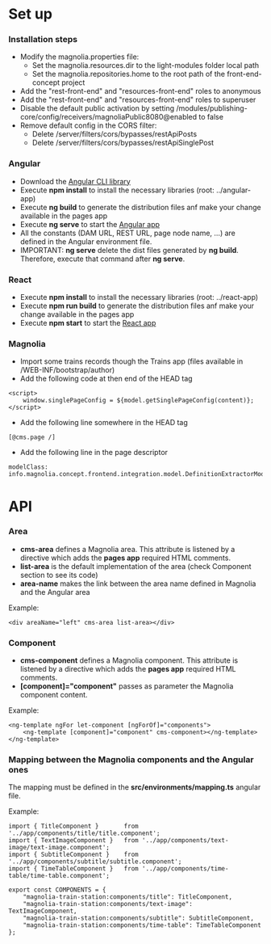 # Set up


### Installation steps
* Modify the magnolia.properties file:
	* Set the magnolia.resources.dir to the light-modules folder local path
	* Set the magnolia.repositories.home to the root path of the front-end-concept project
* Add the "rest-front-end" and "resources-front-end" roles to anonymous
* Add the "rest-front-end" and "resources-front-end" roles to superuser
* Disable the default public activation by setting /modules/publishing-core/config/receivers/magnoliaPublic8080@enabled to false
* Remove default config in the CORS filter:
	* Delete /server/filters/cors/bypasses/restApiPosts
	* Delete /server/filters/cors/bypasses/restApiSinglePost

### Angular
* Download the [Angular CLI library](https://cli.angular.io/)
* Execute **npm install** to install the necessary libraries (root: ../angular-app)
* Execute **ng build** to generate the distribution files anf make your change available in the pages app
* Execute **ng serve** to start the [Angular app](http://localhost:4200/)
* All the constants (DAM URL, REST URL, page node name, ...) are defined in the Angular environment file.
* IMPORTANT: **ng serve** delete the dist files generated by **ng build**. Therefore, execute that command after **ng serve**.


### React
* Execute **npm install** to install the necessary libraries (root: ../react-app)
* Execute **npm run build** to generate the distribution files anf make your change available in the pages app
* Execute **npm start** to start the [React app](http://localhost:3000/)

### Magnolia
* Import some trains records though the Trains app (files available in /WEB-INF/bootstrap/author)
* Add the following code at then end of the HEAD tag

```
<script>
	window.singlePageConfig = ${model.getSinglePageConfig(content)};
</script>
```
* Add the following line somewhere in the HEAD tag

```
[@cms.page /]
```

* Add the following line in the page descriptor

```
modelClass: info.magnolia.concept.frontend.integration.model.DefinitionExtractorModel
```


# API


### Area
* **cms-area** defines a Magnolia area. This attribute is listened by a directive which adds the **pages app** required HTML comments.
* **list-area** is the default implementation of the area (check Component section to see its code)
* **area-name** makes the link between the area name defined in Magnolia and the Angular area

Example:
```
<div areaName="left" cms-area list-area></div>
```


### Component
* **cms-component** defines a Magnolia component. This attribute is listened by a directive which adds the **pages app** required HTML comments.
* **[component]="component"** passes as parameter the Magnolia component content.

Example:
```
<ng-template ngFor let-component [ngForOf]="components">
    <ng-template [component]="component" cms-component></ng-template>
</ng-template>
```


### Mapping between the Magnolia components and the Angular ones
The mapping must be defined in the **src/environments/mapping.ts** angular file.

Example:
```
import { TitleComponent } 		from '../app/components/title/title.component';
import { TextImageComponent } 	from '../app/components/text-image/text-image.component';
import { SubtitleComponent } 	from '../app/components/subtitle/subtitle.component';
import { TimeTableComponent } 	from '../app/components/time-table/time-table.component';

export const COMPONENTS = {
	"magnolia-train-station:components/title": TitleComponent,
	"magnolia-train-station:components/text-image": TextImageComponent,
	"magnolia-train-station:components/subtitle": SubtitleComponent,
	"magnolia-train-station:components/time-table": TimeTableComponent
};
```